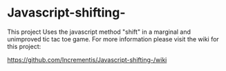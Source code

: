 # Javascript-shifting-
This project Uses the javascript method "shift" in a marginal and unimproved tic tac toe game. 
For more information please visit the wiki for this project:

https://github.com/Incrementis/Javascript-shifting-/wiki
